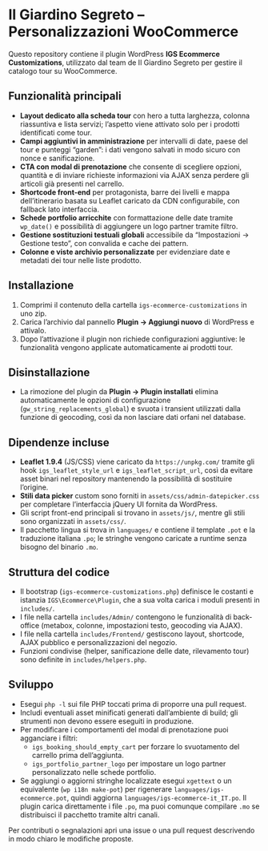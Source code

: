 # Il Giardino Segreto – Personalizzazioni WooCommerce

Questo repository contiene il plugin WordPress **IGS Ecommerce Customizations**, utilizzato dal team de Il Giardino Segreto per gestire il catalogo tour su WooCommerce.

## Funzionalità principali

- **Layout dedicato alla scheda tour** con hero a tutta larghezza, colonna riassuntiva e lista servizi; l’aspetto viene attivato solo per i prodotti identificati come tour.
- **Campi aggiuntivi in amministrazione** per intervalli di date, paese del tour e punteggi “garden”: i dati vengono salvati in modo sicuro con nonce e sanificazione.
- **CTA con modal di prenotazione** che consente di scegliere opzioni, quantità e di inviare richieste informazioni via AJAX senza perdere gli articoli già presenti nel carrello.
- **Shortcode front-end** per protagonista, barre dei livelli e mappa dell’itinerario basata su Leaflet caricato da CDN configurabile, con fallback lato interfaccia.
- **Schede portfolio arricchite** con formattazione delle date tramite `wp_date()` e possibilità di aggiungere un logo partner tramite filtro.
- **Gestione sostituzioni testuali globali** accessibile da “Impostazioni → Gestione testo”, con convalida e cache dei pattern.
- **Colonne e viste archivio personalizzate** per evidenziare date e metadati dei tour nelle liste prodotto.

## Installazione

1. Comprimi il contenuto della cartella `igs-ecommerce-customizations` in uno zip.
2. Carica l’archivio dal pannello **Plugin → Aggiungi nuovo** di WordPress e attivalo.
3. Dopo l’attivazione il plugin non richiede configurazioni aggiuntive: le funzionalità vengono applicate automaticamente ai prodotti tour.

## Disinstallazione

- La rimozione del plugin da **Plugin → Plugin installati** elimina automaticamente le opzioni di configurazione (`gw_string_replacements_global`) e svuota i transient utilizzati dalla funzione di geocoding, così da non lasciare dati orfani nel database.

## Dipendenze incluse

- **Leaflet 1.9.4** (JS/CSS) viene caricato da `https://unpkg.com/` tramite gli hook `igs_leaflet_style_url` e `igs_leaflet_script_url`, così da evitare asset binari nel repository mantenendo la possibilità di sostituire l’origine.
- **Stili data picker** custom sono forniti in `assets/css/admin-datepicker.css` per completare l’interfaccia jQuery UI fornita da WordPress.
- Gli script front-end principali si trovano in `assets/js/`, mentre gli stili sono organizzati in `assets/css/`.
- Il pacchetto lingua si trova in `languages/` e contiene il template `.pot` e la traduzione italiana `.po`; le stringhe vengono caricate a runtime senza bisogno del binario `.mo`.

## Struttura del codice

- Il bootstrap (`igs-ecommerce-customizations.php`) definisce le costanti e istanzia `IGS\Ecommerce\Plugin`, che a sua volta carica i moduli presenti in `includes/`.
- I file nella cartella `includes/Admin/` contengono le funzionalità di back-office (metabox, colonne, impostazioni testo, geocoding via AJAX).
- I file nella cartella `includes/Frontend/` gestiscono layout, shortcode, AJAX pubblico e personalizzazioni del negozio.
- Funzioni condivise (helper, sanificazione delle date, rilevamento tour) sono definite in `includes/helpers.php`.

## Sviluppo

- Esegui `php -l` sui file PHP toccati prima di proporre una pull request.
- Includi eventuali asset minificati generati dall’ambiente di build; gli strumenti non devono essere eseguiti in produzione.
- Per modificare i comportamenti del modal di prenotazione puoi agganciare i filtri:
  - `igs_booking_should_empty_cart` per forzare lo svuotamento del carrello prima dell’aggiunta.
  - `igs_portfolio_partner_logo` per impostare un logo partner personalizzato nelle schede portfolio.
- Se aggiungi o aggiorni stringhe localizzate esegui `xgettext` o un equivalente (`wp i18n make-pot`) per rigenerare `languages/igs-ecommerce.pot`, quindi aggiorna `languages/igs-ecommerce-it_IT.po`. Il plugin carica direttamente i file `.po`, ma puoi comunque compilare `.mo` se distribuisci il pacchetto tramite altri canali.

Per contributi o segnalazioni apri una issue o una pull request descrivendo in modo chiaro le modifiche proposte.
